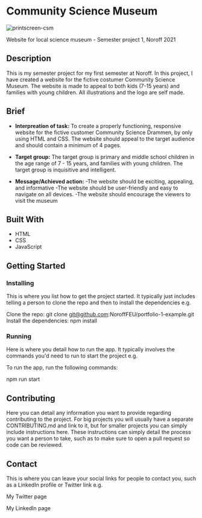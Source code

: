 # Community Science Museum
![printscreen-csm](https://user-images.githubusercontent.com/91577070/172937244-ba91158f-8ce9-4b43-833b-24fcf46c6ed0.png)

Website for local science museum - Semester project 1, Noroff 2021

## Description
This is my semester project for my first semester at Noroff. In this project, I have created a website for the fictive costumer Community Science Museum. The website is made to appeal to both kids (7-15 years) and families with young children. All illustrations and the logo are self made. 

## Brief

* **Interpreation of task:**
To create a properly functioning, responsive website for the fictive customer Community Science Drammen, by only using HTML and CSS. The website should appeal to the target audience and should contain a minimum of 4 pages.

* **Target group:**
The target group is primary and middle school children in the age range of 7 - 15 years, and families with young children. The target group is inquisitive and intelligent. 

* **Message/Achieved action:**
-The website should be exciting, appealing, and informative
-The website should be user-friendly and easy to navigate on all devices.
-The website should encourage the viewers to visit the museum

## Built With
* HTML
* CSS
* JavaScript

## Getting Started
### Installing
This is where you list how to get the project started. It typically just includes telling a person to clone the repo and then to install the dependencies e.g.

Clone the repo:
git clone git@github.com:NoroffFEU/portfolio-1-example.git
Install the dependencies:
npm install

### Running
Here is where you detail how to run the app. It typically involves the commands you'd need to run to start the project e.g.

To run the app, run the following commands:

npm run start
## Contributing
Here you can detail any information you want to provide regarding contributing to the project. For big projects you will usually have a separate CONTRIBUTING.md and link to it, but for smaller projects you can simply include instructions here. These instructions can simply detail the process you want a person to take, such as to make sure to open a pull request so code can be reviewed.

## Contact
This is where you can leave your social links for people to contact you, such as a LinkedIn profile or Twitter link e.g.

My Twitter page

My LinkedIn page
